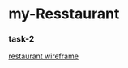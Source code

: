 # my-Resstaurant
### task-2
[restaurant wireframe](./Restaurant-wireframe/My-restaurant%20wireframe.png)